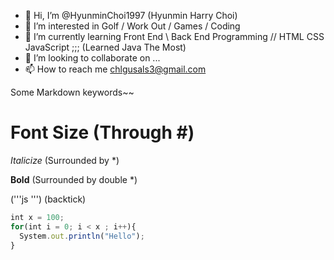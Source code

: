 - 👋 Hi, I’m @HyunminChoi1997 (Hyunmin Harry Choi)
- 👀 I’m interested in Golf / Work Out / Games / Coding
- 🌱 I’m currently learning Front End \ Back End Programming // HTML CSS JavaScript ;;; (Learned Java The Most)
- 💞️ I’m looking to collaborate on ...
- 📫 How to reach me chlgusals3@gmail.com


<!---
HyunminChoi1997/HyunminChoi1997 is a ✨ special ✨ repository because its `README.md` (this file) appears on your GitHub profile.
You can click the Preview link to take a look at your changes.
--->



Some Markdown keywords~~

# Font Size (Through #)

*Italicize* (Surrounded by *)

**Bold** (Surrounded by double *)


('''js ''') (backtick)
```js
int x = 100;
for(int i = 0; i < x ; i++){
  System.out.println("Hello");
}
```

